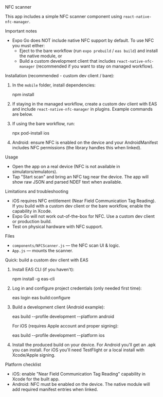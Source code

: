 NFC scanner

This app includes a simple NFC scanner component using `react-native-nfc-manager`.

Important notes
- Expo Go does NOT include native NFC support by default. To use NFC you must either:
  - Eject to the bare workflow (run `expo prebuild` / `eas build`) and install the native module, or
  - Build a custom development client that includes `react-native-nfc-manager` (recommended if you want to stay on managed workflow).

Installation (recommended - custom dev client / bare):

1. In the `mobile` folder, install dependencies:

	npm install

2. If staying in the managed workflow, create a custom dev client with EAS and include `react-native-nfc-manager` in plugins. Example commands are below.

3. If using the bare workflow, run:

	npx pod-install ios

4. Android: ensure NFC is enabled on the device and your AndroidManifest includes NFC permissions (the library handles this when linked).

Usage

- Open the app on a real device (NFC is not available in simulators/emulators).
- Tap "Start scan" and bring an NFC tag near the device. The app will show raw JSON and parsed NDEF text when available.

Limitations and troubleshooting
- iOS requires NFC entitlement (Near Field Communication Tag Reading). If you build with a custom dev client or the bare workflow, enable the capability in Xcode.
- Expo Go will not work out-of-the-box for NFC. Use a custom dev client or production build.
- Test on physical hardware with NFC support.

Files
- `components/NFCScanner.js` — the NFC scan UI & logic.
- `App.js` — mounts the scanner.

Quick: build a custom dev client with EAS

1. Install EAS CLI (if you haven't):

	npm install -g eas-cli

2. Log in and configure project credentials (only needed first time):

	eas login
	eas build:configure

3. Build a development client (Android example):

	eas build --profile development --platform android

	For iOS (requires Apple account and proper signing):

	eas build --profile development --platform ios

4. Install the produced build on your device. For Android you'll get an .apk you can install. For iOS you'll need TestFlight or a local install with Xcode/Apple signing.

Platform checklist

- iOS: enable "Near Field Communication Tag Reading" capability in Xcode for the built app.
- Android: NFC must be enabled on the device. The native module will add required manifest entries when linked.

